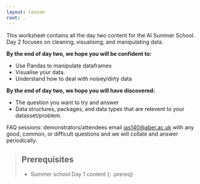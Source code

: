 ```yaml
---
layout: lesson
root: .
---
```


This worksheet contains all the day two content for the AI Summer School. Day 2 focuses on cleaning, visualising, and manipulating data.

**By the end of day two, we hope you will be confident to:**

* Use Pandas to manipulate dataframes
* Visualise your data.
* Understand how to deal with noisey/dirty data

**By the end of day two, we hope you will have discovered:**
* The question you want to try and answer
* Data structures, packages, and data types that are relevent to your datasset/problem.


FAQ sessions: demonstrators/attendees email jas140@aber.ac.uk with any good, common, or difficult questions and we will collate and answer periodically.

> ## Prerequisites
> * Summer school Day 1 content
{: .prereq}
